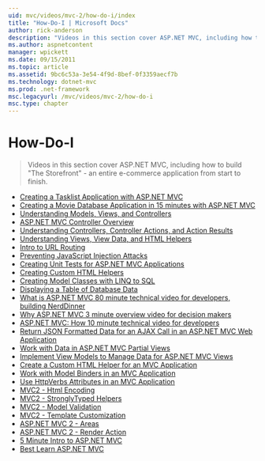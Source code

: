 ```yaml
---
uid: mvc/videos/mvc-2/how-do-i/index
title: "How-Do-I | Microsoft Docs"
author: rick-anderson
description: "Videos in this section cover ASP.NET MVC, including how to build 'The Storefront' - an entire e-commerce application from start to finish."
ms.author: aspnetcontent
manager: wpickett
ms.date: 09/15/2011
ms.topic: article
ms.assetid: 9bc6c53a-3e54-4f9d-8bef-0f3359aecf7b
ms.technology: dotnet-mvc
ms.prod: .net-framework
msc.legacyurl: /mvc/videos/mvc-2/how-do-i
msc.type: chapter
---
```

How-Do-I
====================
> Videos in this section cover ASP.NET MVC, including how to build "The Storefront" - an entire e-commerce application from start to finish.


- [Creating a Tasklist Application with ASP.NET MVC](creating-a-tasklist-application-with-aspnet-mvc.md)
- [Creating a Movie Database Application in 15 minutes with ASP.NET MVC](creating-a-movie-database-application-in-15-minutes-with-aspnet-mvc.md)
- [Understanding Models, Views, and Controllers](understanding-models-views-and-controllers.md)
- [ASP.NET MVC Controller Overview](aspnet-mvc-controller-overview.md)
- [Understanding Controllers, Controller Actions, and Action Results](understanding-controllers-controller-actions-and-action-results.md)
- [Understanding Views, View Data, and HTML Helpers](understanding-views-view-data-and-html-helpers.md)
- [Intro to URL Routing](an-introduction-to-url-routing.md)
- [Preventing JavaScript Injection Attacks](preventing-javascript-injection-attacks.md)
- [Creating Unit Tests for ASP.NET MVC Applications](creating-unit-tests-for-aspnet-mvc-applications.md)
- [Creating Custom HTML Helpers](creating-custom-html-helpers.md)
- [Creating Model Classes with LINQ to SQL](creating-model-classes-with-linq-to-sql.md)
- [Displaying a Table of Database Data](displaying-a-table-of-database-data.md)
- [What is ASP.NET MVC 80 minute technical video for developers, building NerdDinner](what-is-aspnet-mvc-80-minute-technical-video-for-developers-building-nerddinner.md)
- [Why ASP.NET MVC 3 minute overview video for decision makers](why-aspnet-mvc-3-minute-overview-video-for-decision-makers.md)
- [ASP.NET MVC: How 10 minute technical video for developers](aspnet-mvc-how-10-minute-technical-video-for-developers.md)
- [Return JSON Formatted Data for an AJAX Call in an ASP.NET MVC Web Application](how-do-i-return-json-formatted-data-for-an-ajax-call-in-an-aspnet-mvc-web-application.md)
- [Work with Data in ASP.NET MVC Partial Views](how-do-i-work-with-data-in-aspnet-mvc-partial-views.md)
- [Implement View Models to Manage Data for ASP.NET MVC Views](how-do-i-implement-view-models-to-manage-data-for-aspnet-mvc-views.md)
- [Create a Custom HTML Helper for an MVC Application](how-do-i-create-a-custom-html-helper-for-an-mvc-application.md)
- [Work with Model Binders in an MVC Application](how-do-i-work-with-model-binders-in-an-mvc-application.md)
- [Use HttpVerbs Attributes in an MVC Application](how-do-i-use-httpverbs-attributes-in-an-mvc-application.md)
- [MVC2 - Html Encoding](mvc2-html-encoding.md)
- [MVC2 - StronglyTyped Helpers](mvc2-stronglytyped-helpers.md)
- [MVC2 - Model Validation](mvc2-model-validation.md)
- [MVC2 - Template Customization](mvc2-template-customization.md)
- [ASP.NET MVC 2 - Areas](aspnet-mvc-2-areas.md)
- [ASP.NET MVC 2 - Render Action](aspnet-mvc-2-render-action.md)
- [5 Minute Intro to ASP.NET MVC](5-minute-introduction-to-aspnet-mvc.md)
- [Best Learn ASP.NET MVC](how-to-best-learn-asp-net-mvc.md)
